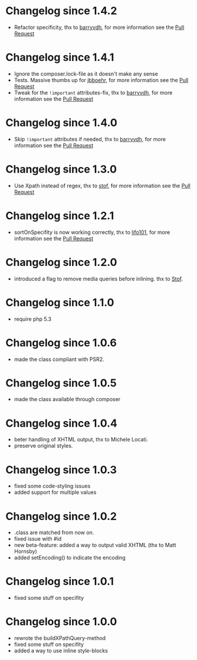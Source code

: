 # Changelog since 1.4.2
* Refactor specificity, thx to [barryvdh](https://github.com/barryvdh),
    for more information see the [Pull Request](https://github.com/tijsverkoyen/CssToInlineStyles/pull/59)

# Changelog since 1.4.1
* Ignore the composer.lock-file as it doesn't make any sense
* Tests. Massive thumbs up for [jbboehr](https://github.com/jbboehr),
    for more information see the [Pull Request](https://github.com/tijsverkoyen/CssToInlineStyles/pull/61)
* Tweak for the `!important` attributes-fix, thx to [barryvdh](https://github.com/barryvdh),
    for more information see the [Pull Request](https://github.com/tijsverkoyen/CssToInlineStyles/pull/62)

# Changelog since 1.4.0
* Skip `!important` attributes if needed, thx to [barryvdh](https://github.com/barryvdh),
    for more information see the [Pull Request](https://github.com/tijsverkoyen/CssToInlineStyles/pull/58)

# Changelog since 1.3.0

* Use Xpath instead of regex, thx to [stof](https://github.com/stof),
    for more information see the [Pull Request](https://github.com/tijsverkoyen/CssToInlineStyles/pull/52)

# Changelog since 1.2.1

* sortOnSpecifity is now working correctly, thx to [lifo101](https://github.com/lifo101),
    for more information see the [Pull Request](https://github.com/tijsverkoyen/CssToInlineStyles/pull/37)

# Changelog since 1.2.0

* introduced a flag to remove media queries before inlining. thx to [Stof](https://github.com/stof).

# Changelog since 1.1.0

* require php 5.3

# Changelog since 1.0.6

* made the class compliant with PSR2.

# Changelog since 1.0.5

* made the class available through composer

# Changelog since 1.0.4

* beter handling of XHTML output, thx to Michele Locati.
* preserve original styles.

# Changelog since 1.0.3

* fixed some code-styling issues
* added support for multiple values

# Changelog since 1.0.2

* .class are matched from now on.
* fixed issue with #id
* new beta-feature: added a way to output valid XHTML (thx to Matt Hornsby)
* added setEncoding() to indicate the encoding

# Changelog since 1.0.1

* fixed some stuff on specifity

# Changelog since 1.0.0

* rewrote the buildXPathQuery-method
* fixed some stuff on specifity
* added a way to use inline style-blocks
